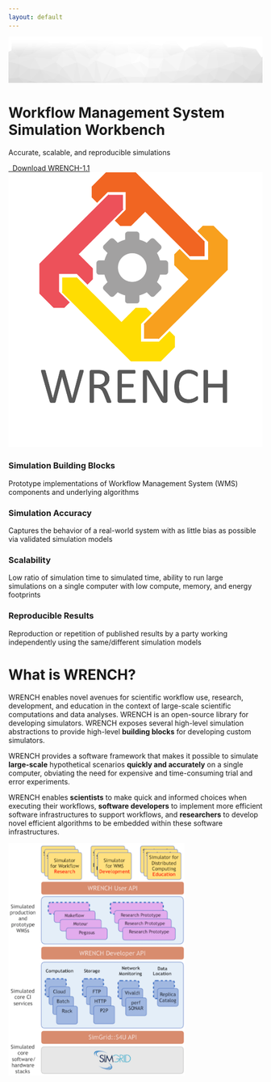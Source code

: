 ```yaml
---
layout: default
---
```


<div class="slider">
    <div class="owl-carousel slider">
        <div class="item">
            <div class="slider-img"> <img src="./images/slider-bg.png" alt=""></div>
            <div class="container">
                <div class="row">
                    <div class="col-lg-10 col-md-10 col-sm-10 col-xs-12">
                        <div class="slider-captions">
                            <h1 class="slider-title">Workflow Management System<br />Simulation Workbench</h1>
                            <p class="slider-text hidden-xs">Accurate, scalable, and reproducible simulations</p>
                            <a href="downloads.html" class="btn btn-default btn-sm hidden-sm hidden-xs">
                                <i class="fa fa-download"></i>&nbsp;&nbsp;Download WRENCH-1.1
                            </a>
                        </div>
                    </div>
                    <div class="col-lg-2 col-md-2 col-sm-2  col-xs-12">
                        <div class="slider-profile">
                            <div class="profile"><img src="./images/logo-vertical.png" alt="" class="img-responsive"></div>
                        </div>
                    </div>
                </div>
            </div>
        </div>
    </div>
</div>

<div class="space-medium">
    <div class="container">
        <div class="row">
            <div class="col-lg-3 col-md-3 col-sm-3 col-xs-12">
                <div class="testimonial-block">
                    <div>
                        <div class="pull-left" style="margin-right: 1em">
                            <span class="fa-stack fa-2x" style="font-size: 1.5em">
                                <i class="fa fa-square fa-stack-2x" style="color: goldenrod"></i>
                                <i class="fa fa-th-large fa-stack-1x fa-inverse"></i>
                            </span>
                        </div>
                        <h3>Simulation Building Blocks</h3>
                        <p class="testimonial-text">
                            Prototype implementations of Workflow Management System (WMS) components and
                            underlying algorithms
                        </p>
                    </div>
                </div>
            </div>
            <div class="col-lg-3 col-md-3 col-sm-3 col-xs-12">
                <div class="testimonial-block">
                    <div>
                        <div class="pull-left" style="margin-right: 1em">
                            <span class="fa-stack fa-2x" style="font-size: 1.5em">
                                <i class="fa fa-square fa-stack-2x" style="color: orangered"></i>
                                <i class="fa fa-bullseye fa-stack-1x fa-inverse"></i>
                            </span>
                        </div>
                        <h3>Simulation Accuracy</h3>
                        <p class="testimonial-text">
                            Captures the behavior of a real-world system with as little bias as possible via
                            validated simulation models
                        </p>
                    </div>
                </div>
            </div>
            <div class="col-lg-3 col-md-3 col-sm-3 col-xs-12">
                <div class="testimonial-block">
                    <div>
                        <div class="pull-left" style="margin-right: 1em">
                            <span class="fa-stack fa-2x" style="font-size: 1.5em">
                                <i class="fa fa-square fa-stack-2x" style="color: dodgerblue"></i>
                                <i class="fa fa-expand fa-stack-1x fa-inverse"></i>
                            </span>
                        </div>
                        <h3>Scalability</h3>
                        <p class="testimonial-text">
                            Low ratio of simulation time to simulated time, ability to run large simulations 
                            on a single computer with low compute, memory, and energy footprints
                        </p>
                    </div>
                </div>
            </div>
            <div class="col-lg-3 col-md-3 col-sm-3 col-xs-12">
                <div class="testimonial-block">
                    <div>
                        <div class="pull-left" style="margin-right: 1em">
                            <span class="fa-stack fa-2x" style="font-size: 1.5em">
                                <i class="fa fa-square fa-stack-2x" style="color: mediumseagreen"></i>
                                <i class="fa fa-check fa-stack-1x fa-inverse"></i>
                            </span>
                        </div>
                        <h3>Reproducible Results</h3>
                        <p class="testimonial-text">
                            Reproduction or repetition of published results by a party working
                            independently using the same/different simulation models
                        </p>
                    </div>
                </div>
            </div>
        </div>
    </div>
</div>

<div class="space-small bg-light">
    <div class="container">
        <div class="row">
            <div class="col-lg-7 col-md-7 col-sm-7 col-xs-12">
                <div class="section-title">
                    <h1>What is WRENCH?</h1>
                </div>
                <p>
                    WRENCH enables novel avenues for scientific workflow use, research, 
                    development, and education in the context of large-scale scientific 
                    computations and data analyses. WRENCH is an open-source library for 
                    developing simulators. WRENCH exposes several high-level simulation 
                    abstractions to provide high-level <strong>building blocks</strong> 
                    for developing custom simulators.    
                </p>
                <p>
                    WRENCH provides a software framework that makes it possible to simulate 
                    <strong>large-scale</strong> hypothetical scenarios <strong>quickly and 
                    accurately</strong> on a single computer, obviating the need for expensive 
                    and time-consuming trial and error experiments.    
                </p>
                <p>
                    WRENCH enables <strong>scientists</strong> to make quick and informed 
                    choices when executing their workflows, <strong>software developers</strong> 
                    to implement more efficient software infrastructures to support workflows, 
                    and <strong>researchers</strong> to develop novel efficient algorithms 
                    to be embedded within these software infrastructures.    
                </p>
            </div>
            <div class="col-lg-5 col-md-5 col-sm-5 col-xs-12 text-right">
                <img src="./images/wrench-architecture.png" style="width: 25em !important" />
            </div>
        </div>
    </div>
</div>
